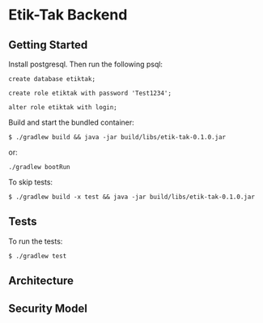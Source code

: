 Etik-Tak Backend
================

Getting Started
---------------

Install postgresql. Then run the following psql:

`create database etiktak;`

`create role etiktak with password 'Test1234';`

`alter role etiktak with login;`

Build and start the bundled container:

`$ ./gradlew build && java -jar build/libs/etik-tak-0.1.0.jar`

or:

`./gradlew bootRun`

To skip tests:

`$ ./gradlew build -x test && java -jar build/libs/etik-tak-0.1.0.jar`

Tests
-----

To run the tests:

`$ ./gradlew test`

Architecture
------------

Security Model
--------------


